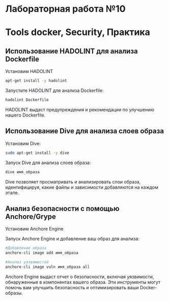 # Лабораторная работа №10
# Tools docker, Security, Практика 


## Использование HADOLINT для анализа Dockerfile
Установим HADOLINT
```sh
apt-get install -y hadolint
```

Запустите HADOLINT для анализа Dockerfile:
```sh
hadolint Dockerfile
```

HADOLINT выдаст предупреждения и рекомендации по улучшению нашего Dockerfile.

## Использование Dive для анализа слоев образа 
Установим Dive:
```sh
sudo apt-get install -y dive
```
Запуск Dive для анализа слоев образа:
```sh
dive имя_образа 
```

Dive позволяет просматривать и анализировать слои образа, идентифицируя, какие файлы и зависимости добавляются на каждом этапе.

## Анализ безопасности с помощью Anchore/Grype 
Установим Anchore Engine

Запуск Anchore Engine и добавление ваш образ для анализа:
```sh
#Добавление образа
anchore-cli image add имя_образа

#Анализ уязвимостей
anchore-cli image vuln имя_образа all
```
Anchore Engine выдаст отчет о безопасности, включая уязвимости, обнаруженные в компонентах вашего образа.
Эти инструменты могут помочь вам улучшить безопасность и оптимизировать ваши Docker-образы.





